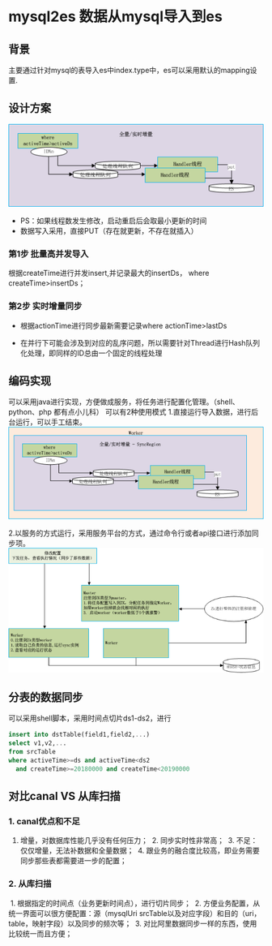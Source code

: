 # mysql2es 数据从mysql导入到es

## 背景
主要通过针对mysql的表导入es中index.type中，es可以采用默认的mapping设置. 

## 设计方案
![Mysql2Es导入](./images/Mysql2Es导入.png)
* PS：如果线程数发生修改，启动重启后会取最小更新的时间
* 数据写入采用，直接PUT（存在就更新，不存在就插入）

### 第1步 批量高并发导入 
  根据createTime进行并发insert,并记录最大的insertDs， where createTime>insertDs；
  
### 第2步 实时增量同步
* 根据actionTime进行同步最新需要记录where actionTime>lastDs 

* 在并行下可能会涉及到对应的乱序问题，所以需要针对Thread进行Hash队列化处理，即同样的ID总由一个固定的线程处理

## 编码实现
可以采用java进行实现，方便做成服务，将任务进行配置化管理。（shell、python、php 都有点小儿科）
可以有2种使用模式
1.直接运行导入数据，进行后台运行，可以手工结束。
![同步Worker](./images/同步Worker.png)

2.以服务的方式运行，采用服务平台的方式，通过命令行或者api接口进行添加同步项。
![同步平台图](./images/同步平台图.png)


## 分表的数据同步
可以采用shell脚本，采用时间点切片ds1-ds2，进行
``` sql
insert into dstTable(field1,field2,...) 
select v1,v2,... 
from srcTable 
where activeTime>=ds and activeTime<ds2
  and createTime>=20180000 and createTime<20190000
```

## 对比canal VS 从库扫描
### 1. canal优点和不足
  1. 增量，对数据库性能几乎没有任何压力；
  2. 同步实时性非常高；
  3. 不足：仅仅增量，无法补数据和全量数据；
  4. 跟业务的融合度比较高，即业务需要同步那些表都需要进一步的配置；
### 2. 从库扫描
  1. 根据指定的时间点（业务更新时间点），进行切片同步；
  2. 方便业务配置，从统一界面可以很方便配置：源（mysqlUri srcTable以及对应字段）和目的（uri，table，映射字段）以及同步的频次等；
  3. 对比阿里数据同步一样的东西，使用比较统一而且方便；
